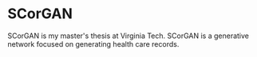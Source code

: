 # SCorGAN
SCorGAN is my master's thesis at Virginia Tech. SCorGAN is a generative network focused on generating health care records.
